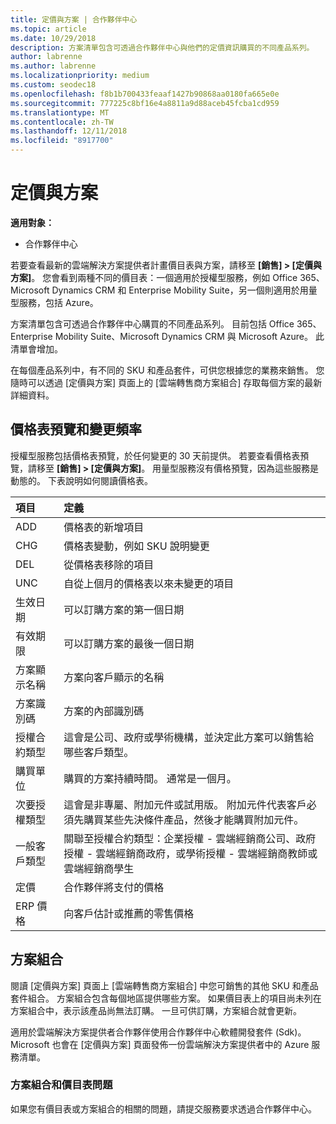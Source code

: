 ```yaml
---
title: 定價與方案 | 合作夥伴中心
ms.topic: article
ms.date: 10/29/2018
description: 方案清單包含可透過合作夥伴中心與他們的定價資訊購買的不同產品系列。
author: labrenne
ms.author: labrenne
ms.localizationpriority: medium
ms.custom: seodec18
ms.openlocfilehash: f8b1b700433feaaf1427b90868aa0180fa665e0e
ms.sourcegitcommit: 777225c8bf16e4a8811a9d88aceb45fcba1cd959
ms.translationtype: MT
ms.contentlocale: zh-TW
ms.lasthandoff: 12/11/2018
ms.locfileid: "8917700"
---
```

# <a name="pricing-and-offers"></a>定價與方案

**適用對象：**

-  合作夥伴中心

若要查看最新的雲端解決方案提供者計畫價目表與方案，請移至 **\[銷售\] > \[定價與方案\]**。 您會看到兩種不同的價目表：一個適用於授權型服務，例如 Office 365、Microsoft Dynamics CRM 和 Enterprise Mobility Suite，另一個則適用於用量型服務，包括 Azure。 

方案清單包含可透過合作夥伴中心購買的不同產品系列。 目前包括 Office 365、Enterprise Mobility Suite、Microsoft Dynamics CRM 與 Microsoft Azure。 此清單會增加。

在每個產品系列中，有不同的 SKU 和產品套件，可供您根據您的業務來銷售。 您隨時可以透過 \[定價與方案\] 頁面上的 \[雲端轉售商方案組合\] 存取每個方案的最新詳細資料。

## <a name="pricelist-preview-and-change-frequency"></a>價格表預覽和變更頻率 

授權型服務包括價格表預覽，於任何變更的 30 天前提供。 若要查看價格表預覽，請移至 **\[銷售\] > \[定價與方案\]**。 用量型服務沒有價格預覽，因為這些服務是動態的。 下表說明如何閱讀價格表。

|**項目**        |**定義**      |
|:-----------   |:-----------   |
|ADD   |價格表的新增項目|
|CHG   |價格表變動，例如 SKU 說明變更|
|DEL   |從價格表移除的項目|
|UNC   |自從上個月的價格表以來未變更的項目   |
|生效日期   |可以訂購方案的第一個日期    |
|有效期限   |可以訂購方案的最後一個日期   |
|方案顯示名稱   |方案向客戶顯示的名稱   |
|方案識別碼   |方案的內部識別碼   |
|授權合約類型   |這會是公司、政府或學術機構，並決定此方案可以銷售給哪些客戶類型。|
|購買單位   |購買的方案持續時間。 通常是一個月。   |
|次要授權類型   |這會是非專屬、附加元件或試用版。 附加元件代表客戶必須先購買某些先決條件產品，然後才能購買附加元件。|
|一般客戶類型   |關聯至授權合約類型：企業授權 - 雲端經銷商公司、政府授權 - 雲端經銷商政府，或學術授權 - 雲端經銷商教師或雲端經銷商學生   |
|定價   |合作夥伴將支付的價格   |
|ERP 價格   |向客戶估計或推薦的零售價格   |

## <a name="offers-matrix"></a>方案組合

閱讀 \[定價與方案\] 頁面上 \[雲端轉售商方案組合\] 中您可銷售的其他 SKU 和產品套件組合。 方案組合包含每個地區提供哪些方案。 如果價目表上的項目尚未列在方案組合中，表示該產品尚無法訂購。 一旦可供訂購，方案組合就會更新。

適用於雲端解決方案提供者合作夥伴使用合作夥伴中心軟體開發套件 (Sdk)。 Microsoft 也會在 \[定價與方案\] 頁面發佈一份雲端解決方案提供者中的 Azure 服務清單。

### <a name="offers-matrix-and-pricelist-questions"></a>方案組合和價目表問題

如果您有價目表或方案組合的相關的問題，請提交服務要求透過合作夥伴中心。
